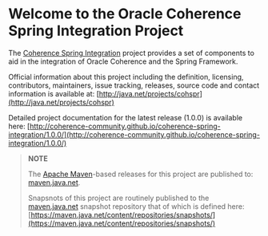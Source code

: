 Welcome to the Oracle Coherence Spring Integration Project
==========================================================

The [Coherence Spring Integration](http://java.net/projects/cohspr) project
provides a set of components to aid in the integration of Oracle Coherence
and the Spring Framework.

Official information about this project including the definition, licensing,
contributors, maintainers, issue tracking, releases, source code and contact
information is available at:
[http://java.net/projects/cohspr](http://java.net/projects/cohspr)

Detailed project documentation for the latest release (1.0.0) is available
here: [http://coherence-community.github.io/coherence-spring-integration/1.0.0/](http://coherence-community.github.io/coherence-spring-integration/1.0.0/)

> **NOTE**
>
> The [Apache Maven](http://maven.apache.org)-based releases for this project are published to: [maven.java.net](https://maven.java.net).
>
> Snapsnots of this project are routinely published to the [maven.java.net](https://maven.java.net) snapshot repository that of which is defined here: [https://maven.java.net/content/repositories/snapshots/](https://maven.java.net/content/repositories/snapshots/)

